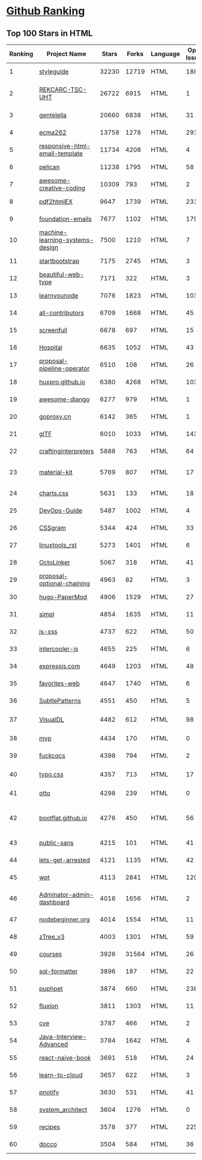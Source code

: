 [Github Ranking](../README.md)
==========

## Top 100 Stars in HTML

| Ranking | Project Name | Stars | Forks | Language | Open Issues | Description | Last Commit |
| ------- | ------------ | ----- | ----- | -------- | ----------- | ----------- | ----------- |
| 1 | [styleguide](https://github.com/google/styleguide) | 32230 | 12719 | HTML | 188 | Style guides for Google-originated open-source projects | 2022-11-25T00:09:15Z |
| 2 | [REKCARC-TSC-UHT](https://github.com/PKUanonym/REKCARC-TSC-UHT) | 26722 | 6915 | HTML | 1 | 清华大学计算机系课程攻略 Guidance for courses in Department of Computer Science and Technology, Tsinghua University | 2022-11-22T18:33:07Z |
| 3 | [gentelella](https://github.com/ColorlibHQ/gentelella) | 20660 | 6838 | HTML | 31 | Free Bootstrap 4 Admin Dashboard Template | 2022-11-22T03:24:25Z |
| 4 | [ecma262](https://github.com/tc39/ecma262) | 13758 | 1278 | HTML | 291 | Status, process, and documents for ECMA-262 | 2022-11-26T03:55:16Z |
| 5 | [responsive-html-email-template](https://github.com/leemunroe/responsive-html-email-template) | 11734 | 4208 | HTML | 4 | A free simple responsive HTML email template | 2022-11-26T13:34:08Z |
| 6 | [pelican](https://github.com/getpelican/pelican) | 11238 | 1795 | HTML | 58 | Static site generator that supports Markdown and reST syntax. Powered by Python. | 2022-11-06T05:10:32Z |
| 7 | [awesome-creative-coding](https://github.com/terkelg/awesome-creative-coding) | 10309 | 793 | HTML | 2 | Creative Coding: Generative Art, Data visualization, Interaction Design, Resources. | 2022-11-05T22:50:01Z |
| 8 | [pdf2htmlEX](https://github.com/coolwanglu/pdf2htmlEX) | 9647 | 1739 | HTML | 231 | Convert PDF to HTML without losing text or format. | 2022-08-05T10:02:16Z |
| 9 | [foundation-emails](https://github.com/foundation/foundation-emails) | 7677 | 1102 | HTML | 179 | Quickly create responsive HTML emails that work on any device and client. Even Outlook. | 2022-07-11T20:41:48Z |
| 10 | [machine-learning-systems-design](https://github.com/chiphuyen/machine-learning-systems-design) | 7500 | 1210 | HTML | 7 | A booklet on machine learning systems design with exercises. NOT the repo for the book "Designing Machine Learning Systems" | 2022-07-17T22:56:05Z |
| 11 | [startbootstrap](https://github.com/BlackrockDigital/startbootstrap) | 7175 | 2745 | HTML | 3 | A library of free and open source Bootstrap themes and templates | 2020-10-12T20:57:37Z |
| 12 | [beautiful-web-type](https://github.com/ubuwaits/beautiful-web-type) | 7171 | 322 | HTML | 3 | In-depth guide to the best open-source typefaces: https://beautifulwebtype.com | 2022-05-31T09:10:41Z |
| 13 | [learnyounode](https://github.com/workshopper/learnyounode) | 7076 | 1823 | HTML | 103 | Learn You The Node.js For Much Win! An intro to Node.js via a set of self-guided workshops. | 2021-12-04T20:27:04Z |
| 14 | [all-contributors](https://github.com/all-contributors/all-contributors) | 6709 | 1668 | HTML | 45 | ✨ Recognize all contributors, not just the ones who push code ✨ | 2022-11-20T17:14:11Z |
| 15 | [screenfull](https://github.com/sindresorhus/screenfull) | 6678 | 697 | HTML | 15 | Simple wrapper for cross-browser usage of the JavaScript Fullscreen API | 2022-07-08T13:02:03Z |
| 16 | [Hospital](https://github.com/open-power-workgroup/Hospital) | 6635 | 1052 | HTML | 43 | OpenPower工作组收集汇总的医院开放数据 | 2020-10-27T03:02:37Z |
| 17 | [proposal-pipeline-operator](https://github.com/tc39/proposal-pipeline-operator) | 6510 | 108 | HTML | 26 | A proposal for adding a useful pipe operator to JavaScript. | 2022-11-14T23:37:46Z |
| 18 | [huxpro.github.io](https://github.com/Huxpro/huxpro.github.io) | 6380 | 4268 | HTML | 103 | My Blog / Jekyll Themes / PWA | 2022-11-22T13:50:13Z |
| 19 | [awesome-django](https://github.com/wsvincent/awesome-django) | 6277 | 979 | HTML | 1 | A curated list of awesome things related to Django | 2022-11-12T17:25:33Z |
| 20 | [goproxy.cn](https://github.com/goproxy/goproxy.cn) | 6142 | 365 | HTML | 1 | The most trusted Go module proxy in China. | 2022-08-04T09:17:02Z |
| 21 | [glTF](https://github.com/KhronosGroup/glTF) | 6010 | 1033 | HTML | 143 | glTF – Runtime 3D Asset Delivery | 2022-11-22T16:13:23Z |
| 22 | [craftinginterpreters](https://github.com/munificent/craftinginterpreters) | 5888 | 763 | HTML | 64 | Repository for the book "Crafting Interpreters" | 2022-11-23T22:46:18Z |
| 23 | [material-kit](https://github.com/creativetimofficial/material-kit) | 5769 | 807 | HTML | 17 |  Free and Open Source UI Kit for Bootstrap 5, React, Vue.js, React Native and Sketch based on Google's Material Design | 2022-06-23T14:01:29Z |
| 24 | [charts.css](https://github.com/ChartsCSS/charts.css) | 5631 | 133 | HTML | 18 | Open source CSS framework for data visualization. | 2022-08-14T20:16:05Z |
| 25 | [DevOps-Guide](https://github.com/Tikam02/DevOps-Guide) | 5487 | 1002 | HTML | 4 |  DevOps Guide - Development to Production all configurations with basic notes to debug efficiently. | 2022-11-23T11:44:08Z |
| 26 | [CSSgram](https://github.com/una/CSSgram) | 5344 | 424 | HTML | 33 | CSS library for Instagram filters | 2021-08-01T08:43:49Z |
| 27 | [linuxtools_rst](https://github.com/me115/linuxtools_rst) | 5273 | 1401 | HTML | 6 | Linux工具快速教程 | 2022-11-17T06:29:46Z |
| 28 | [OctoLinker](https://github.com/OctoLinker/OctoLinker) | 5067 | 318 | HTML | 41 | OctoLinker — Links together, what belongs together | 2022-11-22T15:41:17Z |
| 29 | [proposal-optional-chaining](https://github.com/tc39/proposal-optional-chaining) | 4963 | 82 | HTML | 3 | None | 2022-01-24T21:12:16Z |
| 30 | [hugo-PaperMod](https://github.com/adityatelange/hugo-PaperMod) | 4906 | 1529 | HTML | 27 |  A fast, clean, responsive Hugo theme. | 2022-11-26T10:50:31Z |
| 31 | [simpl](https://github.com/samdutton/simpl) | 4854 | 1635 | HTML | 11 | Simplest possible examples of HTML, CSS and Javascript: | 2022-10-05T19:44:20Z |
| 32 | [js-xss](https://github.com/leizongmin/js-xss) | 4737 | 622 | HTML | 50 | Sanitize untrusted HTML (to prevent XSS) with a configuration specified by a Whitelist | 2022-08-16T13:54:52Z |
| 33 | [intercooler-js](https://github.com/bigskysoftware/intercooler-js) | 4655 | 225 | HTML | 6 | Making AJAX as easy as anchor tags | 2022-10-31T00:58:34Z |
| 34 | [expressjs.com](https://github.com/expressjs/expressjs.com) | 4649 | 1203 | HTML | 48 | None | 2022-11-14T09:18:38Z |
| 35 | [favorites-web](https://github.com/cloudfavorites/favorites-web) | 4647 | 1740 | HTML | 6 | 云收藏 Spring Boot 2.X 开源项目 | 2022-09-01T22:30:47Z |
| 36 | [SubtlePatterns](https://github.com/atlemo/SubtlePatterns) | 4551 | 450 | HTML | 5 | All the patterns | 2018-07-29T04:43:22Z |
| 37 | [VisualDL](https://github.com/PaddlePaddle/VisualDL) | 4482 | 612 | HTML | 98 | Deep Learning Visualization Toolkit（『飞桨』深度学习可视化工具 ） | 2022-11-23T11:39:08Z |
| 38 | [mvp](https://github.com/andybrewer/mvp) | 4434 | 170 | HTML | 0 | MVP.css — Minimalist classless CSS stylesheet for HTML elements | 2022-10-31T17:17:21Z |
| 39 | [fuckcqcs](https://github.com/fuckcqcs/fuckcqcs) | 4398 | 794 | HTML | 2 | 14小时 | 2018-07-27T11:33:38Z |
| 40 | [typo.css](https://github.com/sofish/typo.css) | 4357 | 713 | HTML | 17 | 中文网页重设与排版：一致化浏览器排版效果，构建最适合中文阅读的网页排版 | 2020-09-30T22:05:07Z |
| 41 | [otto](https://github.com/hashicorp/otto) | 4298 | 239 | HTML | 0 | Development and deployment made easy. | 2020-06-26T17:13:47Z |
| 42 | [bootflat.github.io](https://github.com/bootflat/bootflat.github.io) | 4276 | 450 | HTML | 56 | BOOTFLAT is an open source Flat UI KIT based on Bootstrap 3.3.0 CSS framework. It provides a faster, easier and less repetitive way for web developers to create elegant web apps. | 2021-10-23T17:53:11Z |
| 43 | [public-sans](https://github.com/uswds/public-sans) | 4215 | 101 | HTML | 41 | A strong, neutral, principles-driven, open source typeface for text or display | 2022-11-01T19:14:40Z |
| 44 | [lets-get-arrested](https://github.com/hamukazu/lets-get-arrested) | 4121 | 1135 | HTML | 42 | This project is intended to protest against the police in Japan | 2022-08-24T18:35:53Z |
| 45 | [wpt](https://github.com/web-platform-tests/wpt) | 4113 | 2841 | HTML | 1201 | Test suites for Web platform specs — including WHATWG, W3C, and others | 2022-11-27T02:05:33Z |
| 46 | [Adminator-admin-dashboard](https://github.com/puikinsh/Adminator-admin-dashboard) | 4016 | 1656 | HTML | 2 | Adminator is easy to use and well design admin dashboard template based on Bootstrap 5 for web apps, websites, services and more | 2022-10-14T09:07:30Z |
| 47 | [nodebeginner.org](https://github.com/manuelkiessling/nodebeginner.org) | 4014 | 1554 | HTML | 11 | A comprehensive Node.js tutorial for beginners | 2022-11-22T13:01:27Z |
| 48 | [zTree_v3](https://github.com/zTree/zTree_v3) | 4003 | 1301 | HTML | 59 | jQuery Tree Plugin | 2022-09-08T01:16:15Z |
| 49 | [courses](https://github.com/DataScienceSpecialization/courses) | 3926 | 31564 | HTML | 26 | Course materials for the Data Science Specialization: https://www.coursera.org/specialization/jhudatascience/1 | 2021-03-30T06:51:57Z |
| 50 | [sql-formatter](https://github.com/jdorn/sql-formatter) | 3896 | 187 | HTML | 22 | A lightweight php class for formatting sql statements. Handles automatic indentation and syntax highlighting. | 2022-05-08T15:34:27Z |
| 51 | [puphpet](https://github.com/puphpet/puphpet) | 3874 | 660 | HTML | 238 | Vagrant/Puppet GUI | 2020-01-09T20:54:32Z |
| 52 | [fluxion](https://github.com/FluxionNetwork/fluxion) | 3811 | 1303 | HTML | 11 | Fluxion is a remake of linset by vk496 with enhanced functionality. | 2022-11-19T15:39:22Z |
| 53 | [cve](https://github.com/trickest/cve) | 3787 | 466 | HTML | 2 | Gather and update all available and newest CVEs with their PoC. | 2022-11-24T22:35:44Z |
| 54 | [Java-Interview-Advanced](https://github.com/shishan100/Java-Interview-Advanced) | 3784 | 1642 | HTML | 4 | 中华石杉--互联网Java进阶面试训练营 | 2020-04-15T02:27:17Z |
| 55 | [react-naive-book](https://github.com/huzidaha/react-naive-book) | 3691 | 518 | HTML | 24 | 开源、免费、专业、简单的 React.js 在线教程 | 2019-04-24T02:35:44Z |
| 56 | [learn-to-cloud](https://github.com/learntocloud/learn-to-cloud) | 3657 | 622 | HTML | 3 | Learn the fundamentals of cloud computing | 2022-11-07T12:16:14Z |
| 57 | [pnotify](https://github.com/sciactive/pnotify) | 3630 | 531 | HTML | 41 | Beautiful JavaScript notifications with Web Notifications support. | 2022-11-20T14:16:22Z |
| 58 | [system_architect](https://github.com/xxlllq/system_architect) | 3604 | 1276 | HTML | 0 | :100:2023年系统架构设计师（软考高级）备考资源库。 | 2022-11-10T02:22:05Z |
| 59 | [recipes](https://github.com/TandoorRecipes/recipes) | 3578 | 377 | HTML | 225 | Application for managing recipes, planning meals, building shopping lists and much much more! | 2022-11-24T21:36:23Z |
| 60 | [docco](https://github.com/jashkenas/docco) | 3504 | 584 | HTML | 36 | Literate Programming can be Quick and Dirty. | 2022-11-13T01:20:52Z |

